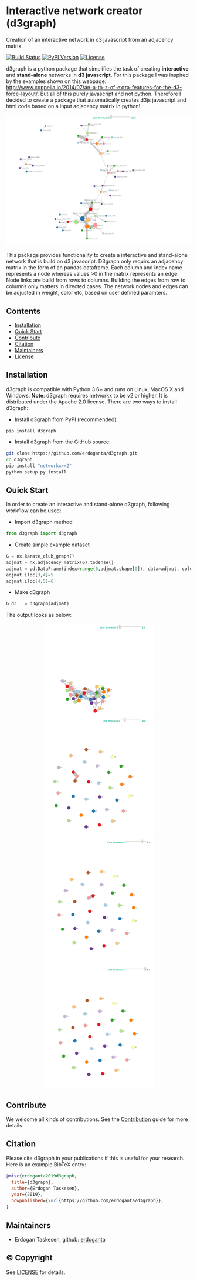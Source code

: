 # Interactive network creator (d3graph)
Creation of an interactive network in d3 javascript from an adjacency matrix.

[![Build Status](https://travis-ci.org/erdoganta/d3graph.svg?branch=master)](https://travis-ci.org/erdoganta/d3graph)
[![PyPI Version](https://img.shields.io/pypi/v/d3graph)](https://pypi.org/project/d3graph/)
[![License](https://img.shields.io/badge/License-Apache%202.0-blue.svg)](https://github.com/erdoganta/d3graph/blob/master/LICENSE)

d3graph is a python package that simplifies the task of creating **interactive** and **stand-alone** networks in **d3 javascript**.
For this package I was inspired by the examples shown on this webpage: http://www.coppelia.io/2014/07/an-a-to-z-of-extra-features-for-the-d3-force-layout/. But all of this purely javascript and not python. Therefore I decided to create a package that automatically creates d3js javascript and html code based on a input adjacency matrix in python!

<p align="center">
  <img src="docs/titanic_example/d3graph.png" width="600" />
</p>

This package provides functionality to create a interactive and stand-alone network that is build on d3 javascript. D3graph only requirs an adjacency matrix in the form of an pandas dataframe. Each column and index name represents a node whereas values >0 in the matrix represents an edge. Node links are build from rows to columns. Building the edges from row to columns only matters in directed cases. The network nodes and edges can be adjusted in weight, color etc, based on user defined paramters. 

## Contents
- [Installation](#%EF%B8%8F-installation)
- [Quick Start](#-quick-start)
- [Contribute](#-contribute)
- [Citation](#-citation)
- [Maintainers](#-maintainers)
- [License](#-copyright)

## Installation
d3graph is compatible with Python 3.6+ and runs on Linux, MacOS X and Windows. **Note**: d3graph requires networkx to be v2 or higher.
It is distributed under the Apache 2.0 license. There are two ways to install d3graph:


* Install d3graph from PyPI (recommended):
```
pip install d3graph
```

* Install d3graph from the GitHub source:
```bash
git clone https://github.com/erdoganta/d3graph.git
cd d3graph
pip install "networkx>=2"
python setup.py install
```  

## Quick Start

In order to create an interactive and stand-alone d3graph, following workflow can be used:

- Import d3graph method

```python
from d3graph import d3graph
```

- Create simple example dataset

```python
G = nx.karate_club_graph()
adjmat = nx.adjacency_matrix(G).todense()
adjmat = pd.DataFrame(index=range(0,adjmat.shape[0]), data=adjmat, columns=range(0,adjmat.shape[0]))
adjmat.iloc[3,4]=5
adjmat.iloc[4,5]=6
```
- Make d3graph

```python
G_d3   = d3graph(adjmat)
```

The output looks as below:

<p align="center">
  <img src="docs/figs/d3graph_1.png" width="300" />
  <img src="docs/figs/d3graph_2.png" width="300" />
  <img src="docs/figs/d3graph_3.png" width="300" />
  <img src="docs/figs/d3graph_4.png" width="300" />
</p>


## Contribute
We welcome all kinds of contributions.
See the [Contribution](CONTRIBUTING.md) guide for more details.

## Citation
Please cite d3graph in your publications if this is useful for your research. Here is an example BibTeX entry:
```BibTeX
@misc{erdoganta2019d3graph,
  title={d3graph},
  author={Erdogan Taskesen},
  year={2019},
  howpublished={\url{https://github.com/erdoganta/d3graph}},
}
```

## Maintainers
* Erdogan Taskesen, github: [erdoganta](https://github.com/erdoganta)

## © Copyright
See [LICENSE](LICENSE) for details.
